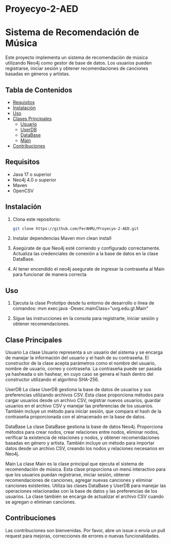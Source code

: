 # Proyecyo-2-AED

# Sistema de Recomendación de Música

Este proyecto implementa un sistema de recomendación de música utilizando Neo4j como gestor de base de datos. Los usuarios pueden registrarse, iniciar sesión y obtener recomendaciones de canciones basadas en géneros y artistas.

## Tabla de Contenidos

- [Requisitos](#requisitos)
- [Instalación](#instalación)
- [Uso](#uso)
- [Clases Principales](#clases-principales)
  - [Usuario](#usuario)
  - [UserDB](#userdb)
  - [DataBase](#database)
  - [Main](#Main)
- [Contribuciones](#contribuciones)

## Requisitos

- Java 17 o superior
- Neo4j 4.0 o superior
- Maven
- OpenCSV

## Instalación

1. Clona este repositorio:
   ```bash
   git clone https://github.com/FerAHMz/Proyecyo-2-AED.git
   
2.  Instalar dependencias Maven
   mvn clean install

3. Asegúrate de que Neo4j esté corriendo y configurado correctamente. Actualiza las credenciales de conexión a la base de datos en la clase DataBase.

4. Al tener encendido el neo4j asegurate de ingresar la contraseña al Main para funcionar de manera correcta

## Uso

1. Ejecuta la clase Prototipo desde tu entorno de desarrollo o línea de comandos:
    mvn exec:java -Dexec.mainClass="uvg.edu.gt.Main"

2. Sigue las instrucciones en la consola para registrarte, iniciar sesión y obtener recomendaciones.

## Clase Principales

Usuario
La clase Usuario representa a un usuario del sistema y se encarga de manejar la información del usuario y el hash de su contraseña. El constructor de la clase acepta parámetros como el nombre del usuario, nombre de usuario, correo y contraseña. La contraseña puede ser pasada ya hasheada o sin hashear, en cuyo caso se genera el hash dentro del constructor utilizando el algoritmo SHA-256.

UserDB
La clase UserDB gestiona la base de datos de usuarios y sus preferencias utilizando archivos CSV. Esta clase proporciona métodos para cargar usuarios desde un archivo CSV, registrar nuevos usuarios, guardar usuarios en el archivo CSV y manejar las preferencias de los usuarios. También incluye un método para iniciar sesión, que compara el hash de la contraseña proporcionada con el almacenado en la base de datos.

DataBase
La clase DataBase gestiona la base de datos Neo4j. Proporciona métodos para crear nodos, crear relaciones entre nodos, eliminar nodos, verificar la existencia de relaciones y nodos, y obtener recomendaciones basadas en género y artista. También incluye un método para importar datos desde un archivo CSV, creando los nodos y relaciones necesarios en Neo4j.

Main
La clase Main es la clase principal que ejecuta el sistema de recomendación de música. Esta clase proporciona un menú interactivo para que los usuarios puedan registrarse, iniciar sesión, obtener recomendaciones de canciones, agregar nuevas canciones y eliminar canciones existentes. Utiliza las clases DataBase y UserDB para manejar las operaciones relacionadas con la base de datos y las preferencias de los usuarios. La clase también se encarga de actualizar el archivo CSV cuando se agregan o eliminan canciones.

## Contribuciones
Las contribuciones son bienvenidas. Por favor, abre un issue o envía un pull request para mejoras, correcciones de errores o nuevas funcionalidades.